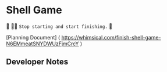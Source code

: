 # Shell Game

🦸 🦸‍♂️ `Stop starting and start finishing.` 🏁

[Planning Document] ( https://whimsical.com/finish-shell-game-N6EMmeatSNYDWUzFjmCrcY )

## Developer Notes
